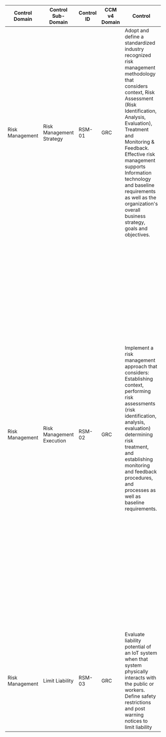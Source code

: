 | Control Domain      | Control Sub-Domain        | Control ID | CCM v4<br>Domain<br> | Control                                                                                                                                                                                                                                                                                                                                                                      | Confidentiality | Integrity | Availability | Additional Direction                                                                                                                                                                                                                                                                                                                                                                                                                                                                                                                                                                                                                                                                                                                                                                                                                                                                                                                                                                                                                                                                                                                                                                                                                   | References                                                                                                                                                                                                                                                                                                                                                                                                                                                                                  | Control<br>Type | Man<br>Auto<br>Semi | Freq | Device | Network | Gateway | Cloud Service |
| ------------------- | ------------------------- | ---------- | -------------------- | ---------------------------------------------------------------------------------------------------------------------------------------------------------------------------------------------------------------------------------------------------------------------------------------------------------------------------------------------------------------------------- | --------------- | --------- | ------------ | -------------------------------------------------------------------------------------------------------------------------------------------------------------------------------------------------------------------------------------------------------------------------------------------------------------------------------------------------------------------------------------------------------------------------------------------------------------------------------------------------------------------------------------------------------------------------------------------------------------------------------------------------------------------------------------------------------------------------------------------------------------------------------------------------------------------------------------------------------------------------------------------------------------------------------------------------------------------------------------------------------------------------------------------------------------------------------------------------------------------------------------------------------------------------------------------------------------------------------------- | ------------------------------------------------------------------------------------------------------------------------------------------------------------------------------------------------------------------------------------------------------------------------------------------------------------------------------------------------------------------------------------------------------------------------------------------------------------------------------------------- | --------------- | ------------------- | ---- | ------ | ------- | ------- | ------------- |
| Risk Management<br> | Risk Management Strategy  | RSM-01     | GRC                  | Adopt and define a standardized industry recognized risk management methodology that considers context, Risk Assessment (Risk Identification, Analysis, Evaluation), Treatment and Monitoring & Feedback. Effective risk management supports Information technology and baseline requirements as well as the organization's overall business strategy, goals and objectives. | High            | High      | High         | There are many risk management frameworks available. The NIST Framework consists of standards, guidelines, and best practices to manage cybersecurity-related risk. Other risk assessment frameworks/guidelines include ENISA as well as ISO 31000:2018, ISO/IEC 27005:2018. When adopting a framework consider the context: the industry, regulatory environment, organizational style, now and in the future.                                                                                                                                                                                                                                                                                                                                                                                                                                                                                                                                                                                                                                                                                                                                                                                                                        | NIST Cybersecurity Framework<br>https://www.nist.gov/cyberframework<br><br>ENISA: Risk Management<br>https://www.enisa.europa.eu/topics/threat-risk-management/risk-management<br><br>ISO 31000: Risk Management Guidelines<br>https://www.iso.org/obp/ui/#iso:std:iso:31000:ed-2:v1:en<br><br>ISO/IEC 27005: Information Technology - Security Techniques - Information Security Risk Management<br>https://www.iso.org/obp/ui/#iso:std:iso-iec:27005:ed-3:v1:en                           | P               | M                   | Q    | TRUE   | TRUE    | TRUE    | TRUE          |
| Risk Management<br> | Risk Management Execution | RSM-02     | GRC                  | Implement a risk management approach that considers: Establishing context, performing risk assessments (risk identification, analysis, evaluation) determining risk treatment, and establishing monitoring and feedback procedures, and processes as well as baseline requirements.<br><br><br>                                                                              | High            | High      | High         | Establish context, Analyze sources, storage and transmissions of sensitive data across devices, gateways, applications, data stores, mobile applications, cloud services, fog computing services and network infrastructure. Analyze data classification mechanisms and data security capabilities to protect sensitive data from unauthorized use, access, loss, destruction, and falsification. Analyze the potential for trusted insiders to misuse their privileged access to data. Analyze data retention periods and end-of-life disposal requirements. Identify safety risks. Prioritize risks based on impact and likelihood. Decide on risk mitigations for each risk - mitigate, defer or accept the risk.<br>Derived from CSA CCM GRM-02: Risk assessments associated with data governance requirements shall be conducted at planned intervals and shall consider the following:<br>• Awareness of where sensitive data is stored and transmitted across applications, databases, servers, and network infrastructure<br>• Compliance with defined retention periods and end-of-life disposal requirements<br>• Data classification and protection from unauthorized use, access, loss, destruction, and falsification<br> | ISACA: European Cybersecurity Audit Program<br>http://www.isaca.org/Knowledge-Center/Research/ResearchDeliverables/Pages/European-Cybersecurity-Implementation-Series.aspx?utm\_referrer=<br><br>Dead - http://www.isaca.org/knowledge-center/research/researchdeliverables/pages/implementing-the-nist-cybersecurity-framework.aspx?utm\_referrer=<br>Dead - http://www.theirm.org/media/3513119/IRM-Report-ISO-31000-2018-v3.pdf                                                          | P               | M                   | Q    | TRUE   | TRUE    | TRUE    | TRUE          |
| Risk Management<br> | Limit Liability           | RSM-03     | GRC                  | Evaluate liability potential of an IoT system when that system physically interacts with the public or workers. Define safety restrictions and post warning notices to limit liability                                                                                                                                                                                       | Medium          | Medium    | Medium       | Notices should include both Type 1 hazards (device risks such as overheating, shock, etc.) and Type 2 hazards (hazards caused by the operation or failure of the device).                                                                                                                                                                                                                                                                                                                                                                                                                                                                                                                                                                                                                                                                                                                                                                                                                                                                                                                                                                                                                                                              | BlackHat USA 2018: Legal Liability for IoT Vulnerabilities<br>https://i.blackhat.com/us-18/Thu-August-9/us-18-Palansky-Legal-Liability-For-IoT-Vulnerabilities.pdf<br><br>A Policyholder's Guide to IoT Claims Coverage<br>https://www.rmmagazine.com/articles/article//2018/02/01/-A-Policyholder-s-Guide-to-IoT-Claims-Coverage-<br><br>Travelers: 4 Risks of IoT in Manufcturing<br>https://www.travelers.com/business-insights/industries/manufacturing/4-risks-of-iot-in-manufacturing | P               | A                   | Q    | TRUE   | TRUE    | TRUE    | TRUE          |
